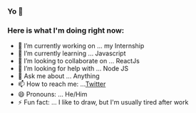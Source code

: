 ### Yo 👋
### Here is what I'm doing right now:


- 🔭 I’m currently working on ... my Internship
- 🌱 I’m currently learning ... Javascript
- 👯 I’m looking to collaborate on ... ReactJs
- 🤔 I’m looking for help with ... Node JS
- 💬 Ask me about ... Anything
- 📫 How to reach me: ...[Twitter](https://twitter.com/Sudeepto10)
- 😄 Pronouns: ... He/Him
- ⚡ Fun fact: ... I like to draw, but I'm usually tired after work
